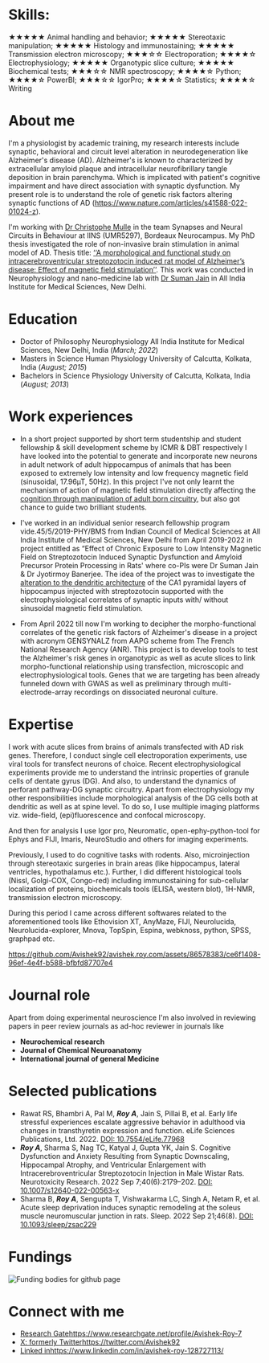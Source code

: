 # Skills:
★★★★★ Animal handling and behavior; ★★★★★ Stereotaxic manipulation; ★★★★★ Histology and immunostaining; ★★★★★ Transmission electron microscopy; ★★★☆☆ Electroporation; ★★★★☆ Electrophysiology; ★★★★★ Organotypic slice culture; ★★★★★
Biochemical tests; ★★★☆☆ NMR spectroscopy; ★★★★☆ Python; ★★★★☆ PowerBI; ★★★☆☆ IgorPro; ★★★★☆ Statistics; ★★★★☆ Writing





# About me

I'm a physiologist by academic training, my research interests include synaptic, behavioral and circuit level alteration in neurodegeneration like Alzheimer's disease (AD).
Alzheimer's is known to characterized by extracellular amyloid plaque and intracellular neurofibrillary tangle deposition in brain parenchyma. Which is implicated with patient's cognitive impairment and have direct association with synaptic dysfunction. My present role is to understand the role of genetic risk factors altering synaptic functions of AD (https://www.nature.com/articles/s41588-022-01024-z).

I'm working with [Dr Christophe Mulle](https://iins.u-bordeaux.fr/MULLE#mem) in the team Synapses and Neural Circuits in Behaviour at IINS (UMR5297), Bordeaux Neurocampus. My PhD thesis investigated the role of non-invasive brain stimulation in animal model of AD. Thesis title: [‘‘A morphological and functional study on intracerebroventricular streptozotocin induced rat model of Alzheimer’s disease: Effect of magnetic field stimulation’’](https://drive.google.com/file/d/1VkDu9nESils6-hkmQ4U6h1sPO3TrY1Mg/view?usp=drive_link). This work was conducted in Neurophysiology and nano-medicine lab with [Dr Suman Jain](https://www.aiims.edu/index.php?option=com_content&view=article&id=669&Itemid=1502&lang=en) in All India Institute for Medical Sciences, New Delhi.


# Education

- Doctor of Philosophy   Neurophysiology   All India Institute for Medical Sciences, New Delhi, India (_March; 2022_)  
- Masters in Science   Human Physiology   University of Calcutta, Kolkata, India (_August; 2015_)
- Bachelors in Science   Physiology   University of Calcutta, Kolkata, India (_August; 2013_)

# Work experiences
- In a short project supported by short term studentship and student fellowship & skill development scheme by ICMR & DBT respectively I have looked into the potential to generate and incorporate new neurons in adult network of adult hippocampus of animals that has been exposed to extremely low intensity and low frequency magnetic field (sinusoidal, 17.96µT, 50Hz). In this project I've not only learnt the mechanism of action of magnetic field stimulation directly affecting the [cognition through manipulation of adult born circuitry](https://academic.oup.com/ageing/article/52/Supplement_1/afac322.037/6987738?login=true), but also got chance to guide two brilliant students.
  
- I've worked in an individual senior research fellowship program vide.45/5/2019-PHY/BMS from Indian Council of Medical Sciences at All India Institute of Medical Sciences, New Delhi from April 2019-2022 in project entitled as “Effect of Chronic Exposure to Low Intensity Magnetic Field on Streptozotocin Induced Synaptic Dysfunction and Amyloid Precursor Protein Processing in Rats' where co-PIs were Dr Suman Jain & Dr Jyotirmoy Banerjee. The idea of the project was to investigate the [alteration to the dendritic architecture](https://www.brainstimjrnl.com/article/S1935-861X(21)00379-X/fulltext) of the CA1 pyramidal layers of hippocampus injected with streptozotocin supported with the electrophysiological correlates of synaptic inputs with/ without sinusoidal magnetic field stimulation.
  
- From April 2022 till now I'm working to decipher the morpho-functional correlates of the genetic risk factors of Alzheimer's disease in a project with acronym GENSYNALZ from AAPG scheme from The French National Research Agency (ANR). This project is to develop tools to test the Alzheimer's risk genes in organotypic as well as acute slices to link morpho-functional relationship using transfection, microscopic and electrophysiological tools. Genes that we are targeting has been already funneled down with GWAS as well as preliminary through multi-electrode-array recordings on dissociated neuronal culture.


# Expertise
I work with acute slices from brains of animals transfected with AD risk genes. Therefore, I conduct single cell electroporation experiments, use viral tools for transfect neurons of choice. Recent electrophysiological experiments provide me to understand the intrinsic properties of granule cells of dentate gyrus (DG). And also, to understand the dynamics of perforant pathway-DG synaptic circuitry. Apart from electrophysiology my other responsibilities include morphological analysis of the DG cells both at dendritic as well as at spine level. To do so, I use multiple imaging platforms viz. wide-field, (epi)fluorescence and confocal microscopy.

And then for analysis I use Igor pro, Neuromatic, open-ephy-python-tool for Ephys and FIJI, Imaris, NeuroStudio and others for imaging experiments.    

Previously, I used to do cognitive tasks with rodents. Also, microinjection through stereotaxic surgeries in brain areas (like hippocampus, lateral ventricles, hypothalamus etc.). Further, I did different histological tools (Nissl, Golgi-COX, Congo-red) including immunostaining for sub-cellular localization of proteins, biochemicals tools (ELISA, western blot), 1H-NMR, transmission electron microscopy.

During this period I came across different softwares related to the aforementioned tools like Ethovision XT, AnyMaze, FIJI, Neurolucida, Neurolucida-explorer, Mnova, TopSpin, Espina, webknoss, python, SPSS, graphpad etc.



https://github.com/Avishek92/avishek.roy.com/assets/86578383/ce6f1408-96ef-4e4f-b588-bfbfd87707e4



# Journal role
Apart from doing experimental neuroscience I'm also involved in reviewing papers in peer review journals as ad-hoc reviewer in journals like 
- **Neurochemical research** 
- **Journal of Chemical Neuroanatomy**
- **International journal of general Medicine**

# Selected publications
- Rawat RS, Bhambri A, Pal M, _**Roy A**_, Jain S, Pillai B, et al. Early life stressful experiences escalate aggressive behavior in adulthood via changes in transthyretin expression and function. eLife Sciences Publications, Ltd. 2022. [DOI: 10.7554/eLife.77968](https://elifesciences.org/articles/77968) 
- _**Roy A**_, Sharma S, Nag TC, Katyal J, Gupta YK, Jain S. Cognitive Dysfunction and Anxiety Resulting from Synaptic Downscaling, Hippocampal Atrophy, and Ventricular Enlargement with Intracerebroventricular Streptozotocin Injection in Male Wistar Rats. Neurotoxicity Research. 2022 Sep 7;40(6):2179–202. [DOI: 10.1007/s12640-022-00563-x](https://link.springer.com/article/10.1007/s12640-022-00563-x) 
- Sharma B, _**Roy A**_, Sengupta T, Vishwakarma LC, Singh A, Netam R, et al. Acute sleep deprivation induces synaptic remodeling at the soleus muscle neuromuscular junction in rats. Sleep. 2022 Sep 21;46(8). [DOI: 10.1093/sleep/zsac229](https://academic.oup.com/sleep/article/46/8/zsac229/6709092?login=true) 



# Fundings 
![Funding bodies for github page](https://github.com/Avishek92/avishek.roy.com/assets/86578383/9f59c506-78e0-422d-adca-9c64b1473976)


# Connect with me
- [Research Gate](https://www.researchgate.net/profile/Avishek-Roy-7)https://www.researchgate.net/profile/Avishek-Roy-7      
- [X: formerly Twitter](https://twitter.com/Avishek92)https://twitter.com/Avishek92      
- [Linked in](https://www.linkedin.com/in/avishek-roy-128727113/)https://www.linkedin.com/in/avishek-roy-128727113/

